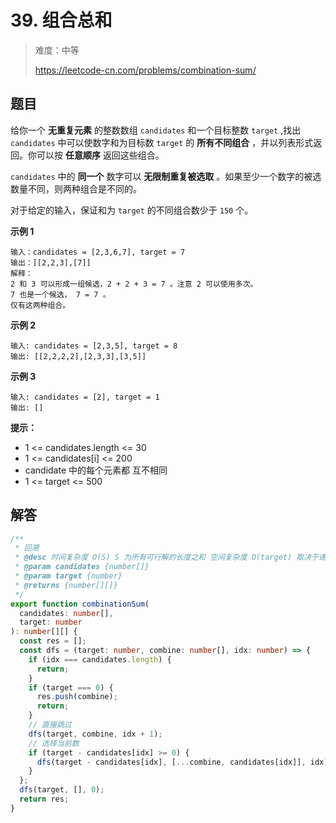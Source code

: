 # 39. 组合总和

> 难度：中等
>
> https://leetcode-cn.com/problems/combination-sum/

## 题目

给你一个 **无重复元素** 的整数数组 `candidates` 和一个目标整数 `target` ,找出 `candidates` 中可以使数字和为目标数 `target` 的 **所有不同组合** ，并以列表形式返回。你可以按 **任意顺序** 返回这些组合。

`candidates` 中的 **同一个** 数字可以 **无限制重复被选取** 。如果至少一个数字的被选数量不同，则两种组合是不同的。

对于给定的输入，保证和为 `target` 的不同组合数少于 `150` 个。

**示例 1**

```
输入：candidates = [2,3,6,7], target = 7
输出：[[2,2,3],[7]]
解释：
2 和 3 可以形成一组候选，2 + 2 + 3 = 7 。注意 2 可以使用多次。
7 也是一个候选， 7 = 7 。
仅有这两种组合。
```

**示例 2**

```
输入: candidates = [2,3,5], target = 8
输出: [[2,2,2,2],[2,3,3],[3,5]]
```

**示例 3**

```
输入: candidates = [2], target = 1
输出: []
```

**提示：**

- 1 <= candidates.length <= 30
- 1 <= candidates[i] <= 200
- candidate 中的每个元素都 互不相同
- 1 <= target <= 500

## 解答
```typescript
/**
 * 回溯
 * @desc 时间复杂度 O(S) S 为所有可行解的长度之和 空间复杂度 O(target) 取决于递归的栈深度
 * @param candidates {number[]}
 * @param target {number}
 * @returns {number[][]}
 */
export function combinationSum(
  candidates: number[],
  target: number
): number[][] {
  const res = [];
  const dfs = (target: number, combine: number[], idx: number) => {
    if (idx === candidates.length) {
      return;
    }
    if (target === 0) {
      res.push(combine);
      return;
    }
    // 直接跳过
    dfs(target, combine, idx + 1);
    // 选择当前数
    if (target - candidates[idx] >= 0) {
      dfs(target - candidates[idx], [...combine, candidates[idx]], idx);
    }
  };
  dfs(target, [], 0);
  return res;
}

```